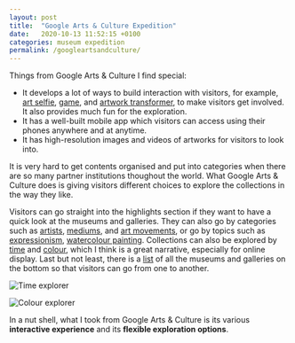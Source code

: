 ```yaml
---
layout: post
title:  "Google Arts & Culture Expedition"
date:   2020-10-13 11:52:15 +0100
categories: museum expedition
permalink: /googleartsandculture/
---
```


Things from Google Arts & Culture I find special:
- It develops a lot of ways to build interaction with visitors, for example, [art selfie](https://artsandculture.google.com/camera/selfie), [game](https://artsandculture.google.com/experiment/what-came-first/ZQGBUPErEE3bVg), and [artwork transformer](https://artsandculture.google.com/camera/art-transfer), to make visitors get involved. It also provides much fun for the exploration.
- It has a well-built mobile app which visitors can access using their phones anywhere and at anytime.
- It has high-resolution images and videos of artworks for visitors to look into.

It is very hard to get contents organised and put into categories when there are so many partner institutions thoughout the world. What Google Arts & Culture does is giving visitors different choices to explore the collections in the way they like.

Visitors can go straight into the highlights section if they want to have a quick look at the museums and galleries. They can also go by categories such as [artists](https://artsandculture.google.com/category/artist), [mediums](https://artsandculture.google.com/category/medium), and [art movements](https://artsandculture.google.com/category/art-movement), or go by topics such as [expressionism](https://artsandculture.google.com/entity/expressionism/m0pybl?categoryid=art-movement), [watercolour painting](https://artsandculture.google.com/entity/watercolor-painting/m018ktp?categoryid=medium). Collections can also be explored by [time](https://artsandculture.google.com/time?date=2000) and [colour](https://artsandculture.google.com/color?col=GREEN), which I think is a great narrative, especially for online display. Last but not least, there is a [list](https://artsandculture.google.com/partner) of all the museums and galleries on the bottom so that visitors can go from one to another.

![Time explorer](/media/time.jpeg "Time explorer")

![Colour explorer](/media/colour.jpeg "Colour explorer")

In a nut shell, what I took from Google Arts & Culture is its various **interactive experience** and its **flexible exploration options**.